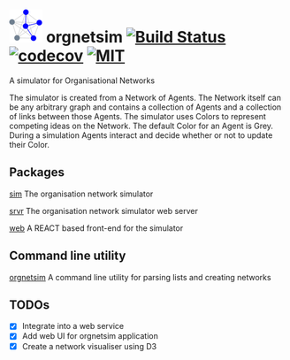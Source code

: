 # <img src="https://github.com/codeafix/orgnetsim/blob/main/web/src/logo.svg" width="60" height="60" /> orgnetsim [![Build Status](https://github.com/codeafix/orgnetsim/actions/workflows/Build.yml/badge.svg?branch=main)](https://github.com/codeafix/orgnetsim/actions/workflows/Build.yml) [![codecov](https://codecov.io/github/codeafix/orgnetsim/graph/badge.svg?token=nMO0zwQVEY)](https://codecov.io/github/codeafix/orgnetsim) [![MIT](https://img.shields.io/npm/l/express.svg)](https://github.com/codeafix/orgnetsim/blob/main/LICENSE)
A simulator for Organisational Networks

The simulator is created from a Network of Agents. The Network itself can be any arbitrary graph and contains a collection of Agents and a collection of links between those Agents. The simulator uses Colors to represent competing ideas on the Network. The default Color for an Agent is Grey. During a simulation Agents interact and decide whether or not to update their Color.

## Packages

[sim](sim/README.md) The organisation network simulator

[srvr](srvr/README.md) The organisation network simulator web server

[web](web/README.md) A REACT based front-end for the simulator

## Command line utility

[orgnetsim](orgnetsim/README.md) A command line utility for parsing lists and creating networks

## TODOs
- [X] Integrate into a web service
- [X] Add web UI for orgnetsim application
- [X] Create a network visualiser using D3
